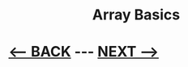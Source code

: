 <div align="center">

# Array Basics 
</div>



</div>

# [<-- BACK](aiassistant.md) --- [NEXT -->](.md)
</div>

